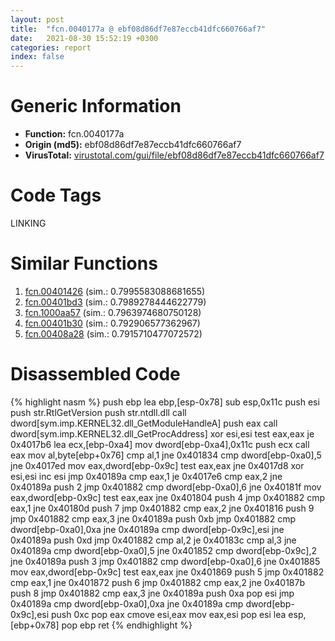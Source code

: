 ```yaml
---
layout: post
title:  "fcn.0040177a @ ebf08d86df7e87eccb41dfc660766af7"
date:   2021-08-30 15:52:19 +0300
categories: report
index: false
---
```


# Generic Information
- **Function:** fcn.0040177a
- **Origin (md5):** ebf08d86df7e87eccb41dfc660766af7
- **VirusTotal:** [virustotal.com/gui/file/ebf08d86df7e87eccb41dfc660766af7][virustotal_ref]

# Code Tags
<span class="tag" id="LINKING">LINKING</span>


# Similar Functions

1. [fcn.00401426][similar_1_ref] (sim.: 0.7995583088681655)
2. [fcn.00401bd3][similar_2_ref] (sim.: 0.7989278444622779)
3. [fcn.1000aa57][similar_3_ref] (sim.: 0.7963974680750128)
4. [fcn.00401b30][similar_4_ref] (sim.: 0.792906577362967)
5. [fcn.00408a28][similar_5_ref] (sim.: 0.7915710477072572)


# Disassembled Code

{% highlight nasm %}
push ebp
lea ebp,[esp-0x78]
sub esp,0x11c
push esi
push str.RtlGetVersion
push str.ntdll.dll
call dword[sym.imp.KERNEL32.dll_GetModuleHandleA]
push eax
call dword[sym.imp.KERNEL32.dll_GetProcAddress]
xor esi,esi
test eax,eax
je 0x4017b6
lea ecx,[ebp-0xa4]
mov dword[ebp-0xa4],0x11c
push ecx
call eax
mov al,byte[ebp+0x76]
cmp al,1
jne 0x401834
cmp dword[ebp-0xa0],5
jne 0x4017ed
mov eax,dword[ebp-0x9c]
test eax,eax
jne 0x4017d8
xor esi,esi
inc esi
jmp 0x40189a
cmp eax,1
je 0x4017e6
cmp eax,2
jne 0x40189a
push 2
jmp 0x401882
cmp dword[ebp-0xa0],6
jne 0x40181f
mov eax,dword[ebp-0x9c]
test eax,eax
jne 0x401804
push 4
jmp 0x401882
cmp eax,1
jne 0x40180d
push 7
jmp 0x401882
cmp eax,2
jne 0x401816
push 9
jmp 0x401882
cmp eax,3
jne 0x40189a
push 0xb
jmp 0x401882
cmp dword[ebp-0xa0],0xa
jne 0x40189a
cmp dword[ebp-0x9c],esi
jne 0x40189a
push 0xd
jmp 0x401882
cmp al,2
je 0x40183c
cmp al,3
jne 0x40189a
cmp dword[ebp-0xa0],5
jne 0x401852
cmp dword[ebp-0x9c],2
jne 0x40189a
push 3
jmp 0x401882
cmp dword[ebp-0xa0],6
jne 0x401885
mov eax,dword[ebp-0x9c]
test eax,eax
jne 0x401869
push 5
jmp 0x401882
cmp eax,1
jne 0x401872
push 6
jmp 0x401882
cmp eax,2
jne 0x40187b
push 8
jmp 0x401882
cmp eax,3
jne 0x40189a
push 0xa
pop esi
jmp 0x40189a
cmp dword[ebp-0xa0],0xa
jne 0x40189a
cmp dword[ebp-0x9c],esi
push 0xc
pop eax
cmove esi,eax
mov eax,esi
pop esi
lea esp,[ebp+0x78]
pop ebp
ret 
{% endhighlight %}


[similar_1_ref]: /report/fcn.00401426@1123b7aa5760238fe93045e585b8234c
[similar_2_ref]: /report/fcn.00401bd3@1c48774da6a3dd4bf3ea41716a332c61
[similar_3_ref]: /report/fcn.1000aa57@e5d49e0823e602f2ee948ac39d32c1eb
[similar_4_ref]: /report/fcn.00401b30@48bb9a03c360009e9463dfd5be4e0ca0
[similar_5_ref]: /report/fcn.00408a28@319cf4affa41f752783e62f81908d682
[virustotal_ref]: https://www.virustotal.com/gui/file/ebf08d86df7e87eccb41dfc660766af7